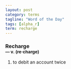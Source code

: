 ```yaml
---
layout: post
category: terms
tagline: "Word of the Day"
tags: [alpha_r]
term: recharge
---
```


<h3>Recharge<br/> <small>&mdash; v. (re<span>&middot;</span>charge)</small></h3>
<p><ol>
<li>to debit an account twice</li>
</ol></p>
